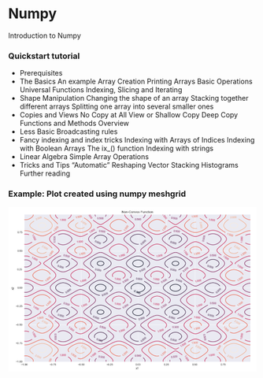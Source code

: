 # Numpy
Introduction to Numpy

### Quickstart tutorial
- Prerequisites
- The Basics
      An example
      Array Creation
      Printing Arrays
      Basic Operations
      Universal Functions
      Indexing, Slicing and Iterating
- Shape Manipulation
      Changing the shape of an array
      Stacking together different arrays
      Splitting one array into several smaller ones
- Copies and Views
      No Copy at All
      View or Shallow Copy
      Deep Copy
      Functions and Methods Overview
- Less Basic
      Broadcasting rules
- Fancy indexing and index tricks
      Indexing with Arrays of Indices
      Indexing with Boolean Arrays
      The ix_() function
      Indexing with strings
- Linear Algebra
      Simple Array Operations
- Tricks and Tips
      “Automatic” Reshaping
      Vector Stacking
      Histograms
      Further reading

### Example: Plot created using numpy meshgrid

![img](pic/meshgrid.png)
